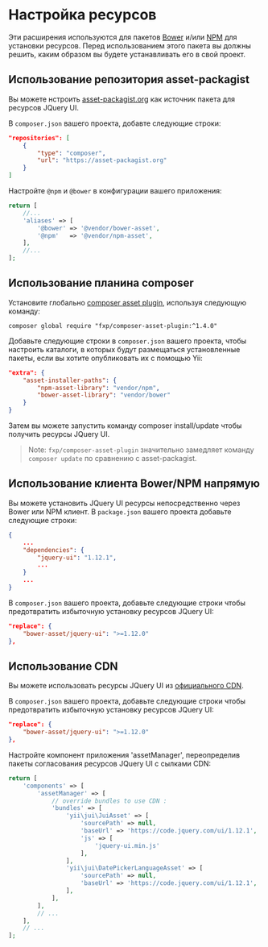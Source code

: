 Настройка ресурсов
============

Эти расширения используются для пакетов [Bower](https://bower.io/) и/или [NPM](https://www.npmjs.org/) для установки ресурсов.
Перед использованием этого пакета вы должны решить, каким образом вы будете устанавливать его в свой проект.


## Использование репозитория asset-packagist

Вы можете нстроить [asset-packagist.org](https://asset-packagist.org) как источник пакета для ресурсов JQuery UI.

В `composer.json` вашего проекта, добавте следующие строки:

```json
"repositories": [
    {
        "type": "composer",
        "url": "https://asset-packagist.org"
    }
]
```

Настройте `@npm` и `@bower` в конфигурации вашего приложения:

```php
return [
    //...
    'aliases' => [
        '@bower' => '@vendor/bower-asset',
        '@npm'   => '@vendor/npm-asset',
    ],
    //...
];
```


## Использование планина composer

Установите глобально [composer asset plugin](https://github.com/francoispluchino/composer-asset-plugin/), используя следующую команду:

```
composer global require "fxp/composer-asset-plugin:^1.4.0"
```

Добавьте следующие строки в `composer.json` вашего проекта, чтобы настроить каталоги, в которых будут размещаться установленные пакеты, если вы хотите опубликовать их с помощью Yii:

```json
"extra": {
    "asset-installer-paths": {
        "npm-asset-library": "vendor/npm",
        "bower-asset-library": "vendor/bower"
    }
}
```

Затем вы можете запустить команду composer install/update чтобы получить ресурсы JQuery UI.

> Note: `fxp/composer-asset-plugin` значительно замедляет команду `composer update` по сравнению с asset-packagist.

## Использование клиента Bower/NPM напрямую

Вы можете установить JQuery UI ресурсы непосредственно через Bower или NPM клиент.
В `package.json` вашего проекта добавьте следующие строки:

```json
{
    ...
    "dependencies": {
        "jquery-ui": "1.12.1",
        ...
    }
    ...
}
```

В `composer.json` вашего проекта, добавьте следующие строки чтобы предотвратить избыточную установку ресурсов JQuery UI:

```json
"replace": {
    "bower-asset/jquery-ui": ">=1.12.0"
},
```


## Использование CDN

Вы можете использовать ресурсы JQuery UI из [официального CDN](https://code.jquery.com/ui/).

В `composer.json` вашего проекта, добавьте следующие строки чтобы предотвратить избыточную установку ресурсов JQuery UI:

```json
"replace": {
    "bower-asset/jquery-ui": ">=1.12.0"
},
```

Настройте компонент приложения 'assetManager', переопределив пакеты согласования ресурсов JQuery UI с сылками CDN:

```php
return [
    'components' => [
        'assetManager' => [
            // override bundles to use CDN :
            'bundles' => [
                'yii\jui\JuiAsset' => [
                    'sourcePath' => null,
                    'baseUrl' => 'https://code.jquery.com/ui/1.12.1',
                    'js' => [
                        'jquery-ui.min.js'
                    ],
                ],
                'yii\jui\DatePickerLanguageAsset' => [
                    'sourcePath' => null,
                    'baseUrl' => 'https://code.jquery.com/ui/1.12.1',
                ],
            ],
        ],
        // ...
    ],
    // ...
];
```
